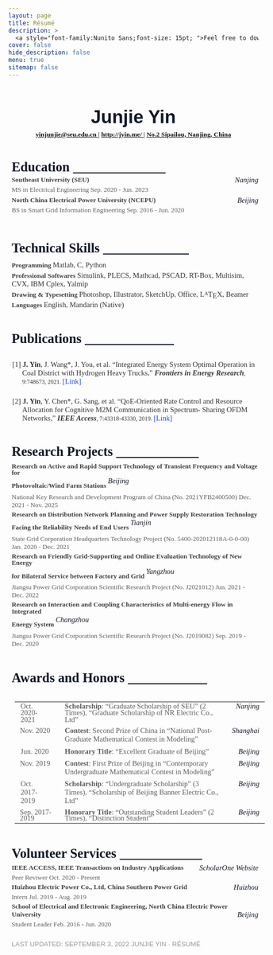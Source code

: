 ```yaml
---
layout: page
title: Résumé
description: >
  <a style="font-family:Nunito Sans;font-size: 15pt; ">Feel free to download my <a href="/assets/files/Résumé_junjie_yin.pdf"  target="_blank"> <span class="icon-file-pdf" style="font-size:10px; color: #ee3f24"></span> Résumé PDF</a> and use my LaTeX template, which has been uploaded to  <a href="https://www.researchgate.net/profile/Jianhua-Wang-5" title="Prof. Wang's Researchgate" target="_blank"> <span class="icon-overleaf" style="font-size:10px">Overleaf</span></a>.
cover: false
hide_description: false
menu: true
sitemap: false
---
```




<head><meta http-equiv="Content-Type" content="text/html; charset=utf-8"/><title>Junjie Yin-resume</title><style type="text/css"> * {margin:0; padding:0; text-indent:0; }
 h1 { color: #131927; font-family:"Nunito Sans", sans-serif; font-style: normal; font-weight: bold; text-decoration: none; font-size: 27.5pt; }
 .a { color: #333; font-family:"Nunito Sans", sans-serif; font-style: normal; font-weight: normal; text-decoration: none; font-size: 15pt; }
 h2 { color: #131927; font-family:"Times New Roman", serif; font-style: normal; font-weight: bold; text-decoration: none; font-size: 20pt; }
 .p, p { color: #404040; font-family:"Times New Roman", serif; font-style: normal; font-weight: bold; text-decoration: none; font-size: 10pt; margin:0pt; }
 .s5 { color: #131927; font-family:"Times New Roman", serif; font-style: italic; font-weight: normal; text-decoration: none; font-size: 11pt; float: right;}
 .s6 { color: #5D5D5D; font-family:"Times New Roman", serif; font-style: normal; font-weight: normal; text-decoration: none; font-size: 10pt; }
 .s7 { color: #333; font-family:"Times New Roman", serif; font-style: normal; font-weight: normal; text-decoration: none; font-size: 11pt; }
 .s8 { color: #333; font-family:"Times New Roman", serif; font-style: normal; font-weight: normal; text-decoration: none; font-size: 8pt; vertical-align: 2pt; }
 .s9 { color: #333; font-family:"Times New Roman", serif; font-style: normal; font-weight: normal; text-decoration: none; font-size: 11pt; vertical-align: -2pt; }
 h3 { color: #333; font-family:"Times New Roman", serif; font-style: normal; font-weight: bold; text-decoration: none; font-size: 11pt; }
 .s11 { color: #1B4AED; font-family:"Times New Roman", serif; font-style: normal; font-weight: normal; text-decoration: none; font-size: 11pt; }
 .s12 { color: #131927; font-family:"Times New Roman", serif; font-style: italic; font-weight: normal; text-decoration: none; font-size: 11pt; vertical-align: 7pt; }
 .s13 { color: #5D5D5D; font-family:"Times New Roman", serif; font-style: normal; font-weight: normal; text-decoration: none; font-size: 11pt; }
 .s14 { color: #5D5D5D; font-family:"Times New Roman", serif; font-style: normal; font-weight: bold; text-decoration: none; font-size: 11pt; }
 .s15 { color: #131927; font-family:"Times New Roman", serif; font-style: italic; font-weight: normal; text-decoration: none; font-size: 11pt; } 
 .s17 { color: #999; font-family:"Arial", sans-serif; font-style: normal; font-weight: normal; text-decoration: none; font-size: 10pt; }
 li {display: block; }
 #l1 {padding-left: 0pt;counter-reset: c1 1; }
 #l1> li>*:first-child:before {counter-increment: c1; content: "["counter(c1, decimal)"] "; color: #333; font-family:"Times New Roman", serif; font-style: normal; font-weight: normal; text-decoration: none; font-size: 11pt; }
 #l1> li:first-child>*:first-child:before {counter-increment: c1 0;  }
 table, tbody {vertical-align: top; overflow: visible; }
</style></head>

<body>
<h1 style="padding-top: 4pt;text-indent: 0pt;text-align: center;">Junjie Yin</h1>

<p class="s2" style="padding-top: 4pt;padding-bottom: 4pt;text-indent: 0pt;text-align: center;">
<span class="icon-envelope"></span><a href="mailto:yinjunjie@seu.edu.cn"  target="_blank"> yinjunjie@seu.edu.cn </a>|
<span class="icon-home"></span><a href="http://jyin.me/" target="_blank"> http://jyin.me/  </a>|  
<span class="icon-location"></span><a href="https://goo.gl/maps/dAt5Wcjd8imvuJu48" target="_blank"> No.2 Sipailou, Nanjing, China  </a>  <br>
</p>

<h2 style="padding-left: 5pt;text-indent: 0pt;text-align: left;">Education                             <u>&nbsp;&nbsp;&nbsp;&nbsp;&nbsp;&nbsp;&nbsp;&nbsp;&nbsp;&nbsp;&nbsp;&nbsp;&nbsp;&nbsp;&nbsp;&nbsp;&nbsp;&nbsp;&nbsp;&nbsp;&nbsp;&nbsp;&nbsp;&nbsp;&nbsp;&nbsp;&nbsp;&nbsp; </u></h2>

<p style="padding-top: 1pt;padding-left: 5pt;text-indent: 0pt;text-align: left;">Southeast University (SEU)                                               
<span class="s5">Nanjing</span></p>
<p class="s6" style="padding-top: 3pt;padding-left: 5pt;text-indent: 0pt;text-align: left;">MS in Electrical Engineering                                                 Sep. 2020 - Jun. 2023</p>

<p style="padding-top: 4pt;padding-left: 5pt;text-indent: 0pt;text-align: left;">North China Electrical Power University (NCEPU)                                  
<span class="s5">Beijing</span></p><p class="s6" style="padding-top: 3pt;padding-left: 5pt;text-indent: 0pt;text-align: left;">BS in Smart Grid Information Engineering                                           Sep. 2016 - Jun. 2020</p><p style="text-indent: 0pt;text-align: left;"><br/></p><h2 style="padding-left: 5pt;text-indent: 0pt;text-align: left;">Technical           Skills                <u>&nbsp;&nbsp;&nbsp;&nbsp;&nbsp;&nbsp;&nbsp;&nbsp;&nbsp;&nbsp;&nbsp;&nbsp;&nbsp;&nbsp;&nbsp;&nbsp;&nbsp;&nbsp;&nbsp;&nbsp;&nbsp;&nbsp;&nbsp;&nbsp;&nbsp;&nbsp; </u></h2><p style="padding-top: 7pt;padding-left: 5pt;text-indent: 0pt;text-align: left;">Programming      <span class="s7">Matlab, C, Python</span></p><p style="padding-top: 3pt;padding-left: 5pt;text-indent: 0pt;text-align: left;">Professional Softwares  <span class="s7">Simulink, PLECS, Mathcad, PSCAD, RT-Box, Multisim, CVX, IBM Cplex, Yalmip</span></p><p class="s7" style="padding-top: 3pt;padding-left: 5pt;text-indent: 0pt;text-align: left;"><span class="p">Drawing &amp; Typesetting </span>Photoshop, Illustrator, SketchUp, Office, L<span class="s8">A</span>T<span class="s9">E</span>X, Beamer</p><p style="padding-top: 1pt;padding-left: 5pt;text-indent: 0pt;text-align: left;">Languages       <span class="s7">English, Mandarin (Native)</span></p><h2 style="padding-top: 5pt;padding-left: 5pt;text-indent: 0pt;text-align: left;">Publications                            <u>&nbsp;&nbsp;&nbsp;&nbsp;&nbsp;&nbsp;&nbsp;&nbsp;&nbsp;&nbsp;&nbsp;&nbsp;&nbsp;&nbsp;&nbsp;&nbsp;&nbsp;&nbsp;&nbsp;&nbsp;&nbsp;&nbsp;&nbsp;&nbsp;&nbsp;&nbsp;&nbsp; </u></h2><ol id="l1"><li data-list-text="[1]"><h3 style="padding-top: 6pt;padding-left: 21pt;text-indent: -15pt;text-align: left;">J. Yin<span class="s7">, J. Wang*, J. You, et al. “Integrated Energy System Optimal Operation in Coal District with Hydrogen Heavy Trucks,” </span><i>Frontiers in Energy Research</i><a href="https://www.frontiersin.org/articles/10.3389/fenrg.2021.748673/full" style=" color: #333; font-family:&quot;Times New Roman&quot;, serif; font-style: normal; font-weight: normal; text-decoration: none; font-size: 9pt;" target="_blank">, 9:748673, 2021. </a><a href="https://www.frontiersin.org/articles/10.3389/fenrg.2021.748673/full" class="s11" target="_blank">[Link]</a></h3></li><li data-list-text="[2]"><h3 style="padding-top: 2pt;padding-left: 21pt;text-indent: -15pt;text-align: left;">J. Yin<span class="s7">, Y. Chen*, G. Sang, et al. “QoE-Oriented Rate Control and Resource Allocation for Cognitive M2M Communication in Spectrum- Sharing OFDM Networks,” </span><i>IEEE Access</i><a href="https://ieeexplore.ieee.org/document/8678771" style=" color: #333; font-family:&quot;Times New Roman&quot;, serif; font-style: normal; font-weight: normal; text-decoration: none; font-size: 9pt;" target="_blank">, 7:43318-43330, 2019. </a><a href="https://ieeexplore.ieee.org/document/8678771" class="s11" target="_blank">[Link]</a></h3></li></ol><h2 style="padding-top: 4pt;padding-left: 5pt;text-indent: 0pt;text-align: left;">Research          Projects                <u>&nbsp;&nbsp;&nbsp;&nbsp;&nbsp;&nbsp;&nbsp;&nbsp;&nbsp;&nbsp;&nbsp;&nbsp;&nbsp;&nbsp;&nbsp;&nbsp;&nbsp;&nbsp;&nbsp;&nbsp;&nbsp;&nbsp;&nbsp;&nbsp;&nbsp; </u></h2><p style="padding-top: 5pt;padding-left: 5pt;text-indent: 0pt;line-height: 10pt;text-align: left;">Research on Active and Rapid Support Technology of Transient Frequency and Voltage for</p><p style="padding-left: 5pt;text-indent: 0pt;line-height: 16pt;text-align: left;">Photovoltaic/Wind Farm Stations                                            <span class="s12">Beijing</span></p><p class="s6" style="padding-top: 3pt;padding-left: 5pt;text-indent: 0pt;text-align: left;">National Key Research and Development Program of China (No. 2021YFB2400500)                       Dec. 2021 - Nov. 2025</p><p style="padding-top: 3pt;padding-left: 5pt;text-indent: 0pt;line-height: 10pt;text-align: left;">Research on Distribution Network Planning and Power Supply Restoration Technology</p><p style="padding-left: 5pt;text-indent: 0pt;line-height: 16pt;text-align: left;">Facing the Reliability Needs of End Users                                        <span class="s12">Tianjin</span></p><p class="s6" style="padding-top: 3pt;padding-left: 5pt;text-indent: 0pt;text-align: left;">State Grid Corporation Headquarters Technology Project (No. 5400-202012118A-0-0-00)                     Jan. 2020 - Dec. 2021</p><p style="padding-top: 3pt;padding-left: 5pt;text-indent: 0pt;line-height: 10pt;text-align: left;">Research on Friendly Grid-Supporting and Online Evaluation Technology of New Energy</p><p style="padding-left: 5pt;text-indent: 0pt;line-height: 16pt;text-align: left;">for Bilateral Service between Factory and Grid                                   <span class="s12">Yangzhou</span></p><p class="s6" style="padding-top: 3pt;padding-left: 5pt;text-indent: 0pt;text-align: left;">Jiangsu Power Grid Corporation Scientific Research Project (No. J2021012)                           Jun. 2021 - Dec. 2022</p><p style="padding-top: 3pt;padding-left: 5pt;text-indent: 0pt;line-height: 10pt;text-align: left;">Research on Interaction and Coupling Characteristics of Multi-energy Flow in Integrated</p><p style="padding-left: 5pt;text-indent: 0pt;line-height: 16pt;text-align: left;">Energy System                                                    <span class="s12">Changzhou</span></p><p class="s6" style="padding-top: 3pt;padding-left: 5pt;text-indent: 0pt;text-align: left;">Jiangsu Power Grid Corporation Scientific Research Project (No. J2019082)                           Sep. 2019 - Dec. 2020</p><h2 style="padding-top: 6pt;padding-left: 5pt;text-indent: 0pt;text-align: left;">Awards       and       Honors           <u>&nbsp;&nbsp;&nbsp;&nbsp;&nbsp;&nbsp;&nbsp;&nbsp;&nbsp;&nbsp;&nbsp;&nbsp;&nbsp;&nbsp;&nbsp;&nbsp;&nbsp;&nbsp;&nbsp;&nbsp;&nbsp;&nbsp;&nbsp;&nbsp; </u></h2><p style="text-indent: 0pt;text-align: left;"><br/></p><table style="border-collapse:collapse;margin-left:9.52pt" cellspacing="0"><tr style="height:12pt"><td style="width:69pt"><p class="s13" style="padding-left: 3pt;text-indent: 0pt;line-height: 10pt;text-align: left;">Oct. 2020-2021</p></td><td style="width:398pt"><p class="s14" style="padding-left: 8pt;text-indent: 0pt;line-height: 10pt;text-align: left;">Scholarship<span class="s13">: “Graduate Scholarship of SEU” (2 Times), “Graduate Scholarship of NR Electric Co., Ltd”</span></p></td><td style="width:48pt"><p class="s15" style="padding-right: 2pt;text-indent: 0pt;line-height: 10pt;text-align: right;">Nanjing</p></td></tr><tr style="height:14pt"><td style="width:69pt"><p class="s13" style="padding-top: 1pt;padding-left: 2pt;text-indent: 0pt;text-align: left;">Nov. 2020</p></td><td style="width:398pt"><p class="s14" style="padding-top: 1pt;padding-left: 8pt;text-indent: 0pt;text-align: left;">Contest<span class="s13">: Second Prize of China in “National Post-Graduate Mathematical Contest in Modeling”</span></p></td><td style="width:48pt"><p class="s15" style="padding-top: 1pt;padding-right: 2pt;text-indent: 0pt;text-align: right;">Shanghai</p></td></tr><tr style="height:14pt"><td style="width:69pt"><p class="s13" style="padding-top: 1pt;padding-left: 3pt;text-indent: 0pt;text-align: left;">Jun. 2020</p></td><td style="width:398pt"><p class="s14" style="padding-top: 1pt;padding-left: 8pt;text-indent: 0pt;text-align: left;">Honorary Title<span class="s13">: “Excellent Graduate of Beijing”</span></p></td><td style="width:48pt"><p class="s15" style="padding-top: 1pt;padding-right: 2pt;text-indent: 0pt;text-align: right;">Beijing</p></td></tr><tr style="height:14pt"><td style="width:69pt"><p class="s13" style="padding-top: 1pt;padding-left: 2pt;text-indent: 0pt;text-align: left;">Nov. 2019</p></td><td style="width:398pt"><p class="s14" style="padding-top: 1pt;padding-left: 8pt;text-indent: 0pt;text-align: left;">Contest<span class="s13">: First Prize of Beijing in “Contemporary Undergraduate Mathematical Contest in Modeling”</span></p></td><td style="width:48pt"><p class="s15" style="padding-top: 1pt;padding-right: 2pt;text-indent: 0pt;text-align: right;">Beijing</p></td></tr><tr style="height:14pt"><td style="width:69pt"><p class="s13" style="padding-top: 1pt;padding-left: 3pt;text-indent: 0pt;text-align: left;">Oct. 2017-2019</p></td><td style="width:398pt"><p class="s14" style="padding-top: 1pt;padding-left: 8pt;text-indent: 0pt;text-align: left;">Scholarship<span class="s13">: “Undergraduate Scholarship” (3 Times), “Scholarship of Beijing Banner Electric Co., Ltd”</span></p></td><td style="width:48pt"><p class="s15" style="padding-top: 1pt;padding-right: 2pt;text-indent: 0pt;text-align: right;">Beijing</p></td></tr><tr style="height:12pt"><td style="width:69pt"><p class="s13" style="padding-top: 1pt;padding-left: 2pt;text-indent: 0pt;line-height: 9pt;text-align: left;">Sep. 2017-2019</p></td><td style="width:398pt"><p class="s14" style="padding-top: 1pt;padding-left: 8pt;text-indent: 0pt;line-height: 9pt;text-align: left;">Honorary Title<span class="s13">: “Outstanding Student Leaders” (2 Times), “Distinction Student”</span></p></td><td style="width:48pt"><p class="s15" style="padding-top: 1pt;padding-right: 2pt;text-indent: 0pt;line-height: 9pt;text-align: right;">Beijing</p></td></tr></table><h2 style="padding-top: 6pt;padding-left: 5pt;text-indent: 0pt;text-align: left;">Volunteer          Services                <u>&nbsp;&nbsp;&nbsp;&nbsp;&nbsp;&nbsp;&nbsp;&nbsp;&nbsp;&nbsp;&nbsp;&nbsp;&nbsp;&nbsp;&nbsp;&nbsp;&nbsp;&nbsp;&nbsp;&nbsp;&nbsp;&nbsp;&nbsp;&nbsp;&nbsp; </u></h2><p style="padding-top: 4pt;padding-left: 5pt;text-indent: 0pt;text-align: left;">IEEE ACCESS, IEEE Transactions on Industry Applications                      <span class="s5">ScholarOne Website</span></p><p class="s6" style="padding-top: 3pt;padding-left: 5pt;text-indent: 0pt;text-align: left;">Peer Reviwer                                                          Oct. 2020 - Present</p><p style="padding-top: 2pt;padding-left: 5pt;text-indent: 0pt;text-align: left;">Huizhou Electric Power Co., Ltd, China Southern Power Grid                            <span class="s5">Huizhou</span></p><p class="s6" style="padding-top: 3pt;padding-left: 5pt;text-indent: 0pt;text-align: left;">Intern                                                            Jul. 2019 - Aug. 2019</p><p style="padding-top: 2pt;padding-left: 5pt;text-indent: 0pt;text-align: left;">School of Electrical and Electronic Engineering, North China Electric Power University              <span class="s5">Beijing</span></p><p class="s6" style="padding-top: 3pt;padding-left: 5pt;text-indent: 0pt;text-align: left;">Student Leader                                                        Feb. 2016 - Jun. 2020</p><p style="text-indent: 0pt;text-align: left;"><br/></p>
<p class="s17" style="padding-top: 6pt;padding-left: 5pt;text-indent: 0pt;text-align: left;">LAST UPDATED: SEPTEMBER 3, 2022                JUNJIE YIN · RÉSUMÉ                        </p></body>


